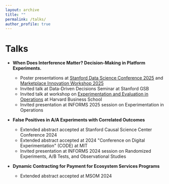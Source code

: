 ```yaml
---
layout: archive
title: ""
permalink: /talks/
author_profile: true
---
```

# Talks
* **When Does Interference Matter? Decision-Making in Platform Experiments.**
  - Poster presentations at [Stanford Data Science Conference 2025](https://datascience.stanford.edu/events/conference/2025-stanford-data-science-conference) and [Marketplace Innovation Workshop 2025](https://marketplaceinnovation.net/)
  - Invited talk at Data-Driven Decisions Seminar at Stanford GSB
  - Invited talk at workshop on [Experimentation and Evaluation in Operations](https://www.hbs.edu/faculty/research/seminars-conferences/Pages/event.aspx?conf=eeo-workshop&view=home) at Harvard Business School
  - Invited presentation at INFORMS 2025 session on Experimentation in Operations 

* **False Positives in A/A Experiments with Correlated Outcomes**
  - Extended abstract accepted at Stanford Causal Science Center Conference 2024
  - Extended abstract accepted at 2024 "Conference on Digital Experimentation" (CODE) at MIT
  - Invited presentation at INFORMS 2024 session on Randomized Experiments, A/B Tests, and Observational Studies

* **Dynamic Contracting for Payment for Ecosystem Services Programs**
  - Extended abstract accepted at MSOM 2024
